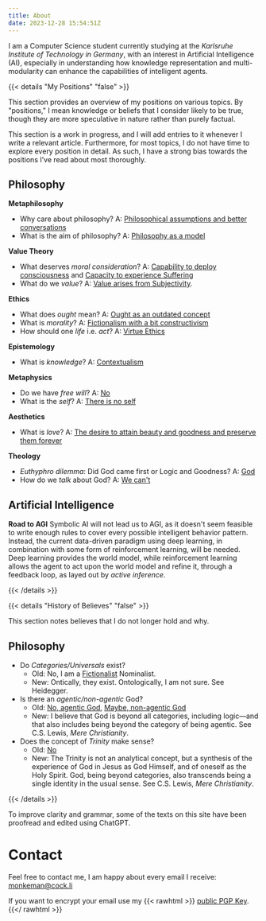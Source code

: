 ```yaml
---
title: About
date: 2023-12-28 15:54:51Z
---
```


I am a Computer Science student currently studying at the *Karlsruhe Institute of Technology in Germany*, with an interest in Artificial Intelligence (AI), especially in understanding how knowledge representation and multi-modularity can enhance the capabilities of intelligent agents.


{{< details "My Positions" "false" >}}

This section provides an overview of my positions on various topics. By "positions," I mean knowledge or beliefs that I consider likely to be true, though they are more speculative in nature rather than purely factual.

This section is a work in progress, and I will add entries to it whenever I write a relevant article. Furthermore, for most topics, I do not have time to explore every position in detail. As such, I have a strong bias towards the positions I’ve read about most thoroughly.

## Philosophy

**Metaphilosophy**
- Why care about philosophy? A: [Philosophical assumptions and better conversations](/articles/metaphilosophy)
- What is the aim of philosophy? A: [Philosophy as a model](/articles/metaphilosophy)

**Value Theory**
- What deserves *moral consideration*? A: [Capability to deploy consciousness](/articles/when_does_a_something_deserve_moral_considerations/) and [Capacity to experience Suffering](/tangled_thoughts/philosophical_ramblings_pain_conciousness_animals/)
- What do we *value*? A: [Value arises from Subjectivity](/articles/where_the_eiffel_tower_is_is_not_obejctive/).

**Ethics**
- What does *ought* mean? A: [Ought as an outdated concept](/articles/the_meaning_of_ought/)
- What is *morality*? A: [Fictionalism with a bit constructivism](/articles/metaethical_position/)
- How should one *life* i.e. *act*? A: [Virtue Ethics](/articles/how_to_live/)

**Epistemology**
- What is *knowledge*? A: [Contextualism](/articles/what_is_knowledge/)

**Metaphysics**
- Do we have *free will*? A: [No](/articles/about_freedom/#4-what-about-free-will)
- What is the *self*? A: [There is no self](/tangled_thoughts/philosophical_ramblings_what_is_self/)

**Aesthetics**
- What is *love*? A: [The desire to attain beauty and goodness and preserve them forever](/articles/symposium/)

**Theology**
- *Euthyphro dilemma*: Did God came first or Logic and Goodness? A: [God](/articles/commentary_9th_sermon_eckhart/)
- How do we *talk* about God? A: [We can't](/articles/ontological_argument_and_apophatic_theology/)

## Artificial Intelligence

**Road to AGI**
Symbolic AI will not lead us to AGI, as it doesn't seem feasible to write enough rules to cover every possible intelligent behavior pattern. Instead, the current data-driven paradigm using deep learning, in combination with some form of reinforcement learning, will be needed. Deep learning provides the world model, while reinforcement learning allows the agent to act upon the world model and refine it, through a feedback loop, as layed out by *active inference*.

{{< /details >}}


{{< details "History of Believes" "false" >}}

This section notes believes that I do not longer hold and why.

## Philosophy


* Do *Categories/Universals* exist?
  * Old: No, I am a [Fictionalist](/articles/metaethical_position/#fictionalism) Nominalist.
  * New: Ontically, they exist. Ontologically, I am not sure. See Heidegger.
* Is there an *agentic/non-agentic* God?
  * Old: [No, agentic God](/articles/nature_of_god/), [Maybe, non-agentic God](/paper-summary/ground_of_being/)
  * New: I believe that God is beyond all categories, including logic—and that also includes being beyond the category of being agentic. See C.S. Lewis, *Mere Christianity*.
* Does the concept of *Trinity* make sense?
  * Old: [No](/articles/ontological_argument_and_apophatic_theology/#41-jesus-perfection-argument)
  * New: The Trinity is not an analytical concept, but a synthesis of the experience of God in Jesus as God Himself, and of oneself as the Holy Spirit. God, being beyond categories, also transcends being a single identity in the usual sense. See C.S. Lewis, *Mere Christianity*.



{{< /details >}}



To improve clarity and grammar, some of the texts on this site have been proofread and edited using ChatGPT.


# Contact

Feel free to contact me, I am happy about every email I receive: monkeman@cock.li

If you want to encrypt your email use my
{{< rawhtml >}}
<a download href="/monkeman_public.asc">public PGP Key</a>.
{{</ rawhtml >}}
